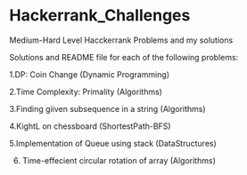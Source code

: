 # Hackerrank_Challenges
Medium-Hard Level Hacckerrank Problems and my solutions


Solutions and README file for each of the following problems:

1.DP: Coin Change (Dynamic Programming)

2.Time Complexity: Primality (Algorithms)

3.Finding giiven subsequence in a string (Algorithms)

4.KightL on chessboard (ShortestPath-BFS)

5.Implementation of Queue using stack (DataStructures)

6. Time-effecient circular rotation of array (Algorithms)
